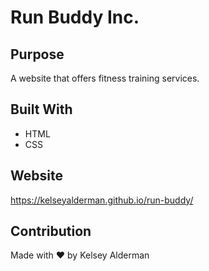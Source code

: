 # Run Buddy Inc.

## Purpose

A website that offers fitness training services.

## Built With

- HTML
- CSS

## Website

https://kelseyalderman.github.io/run-buddy/

## Contribution

Made with ❤️ by Kelsey Alderman

